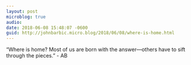 ```yaml
---
layout: post
microblog: true
audio: 
date: 2018-06-08 15:48:07 -0600
guid: http://johnbarbic.micro.blog/2018/06/08/where-is-home.html
---
```

“Where is home? Most of us are born with the answer—others have to sift through the pieces.” - AB

